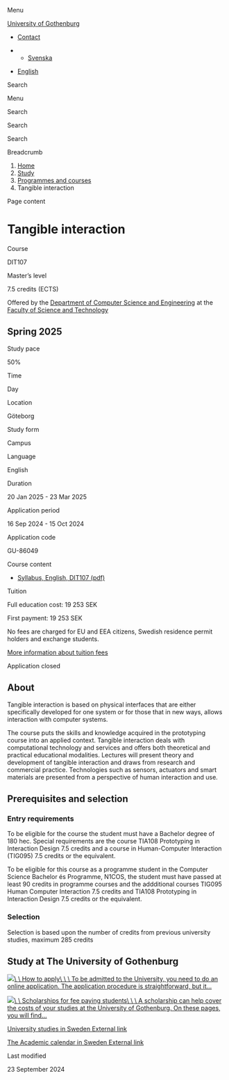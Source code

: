Menu

[University of Gothenburg](https://www.gu.se/en)

- [Contact](https://www.gu.se/en/contact)

- - [Svenska](https://www.gu.se/studera/hitta-utbildning/tangible-interaction-dit107)
- [English](https://www.gu.se/en/study-gothenburg/tangible-interaction-dit107)

Search


Menu


Search


Search

Search

Breadcrumb

1. [Home](https://www.gu.se/en)
2. [Study](https://www.gu.se/en/study-in-gothenburg)
3. [Programmes and courses](https://www.gu.se/en/study-in-gothenburg/study-options)
4. Tangible interaction


Page content

# Tangible interaction

Course


DIT107


Master’s level



7.5 credits (ECTS)




Offered by the
[Department of Computer Science and Engineering](https://www.gu.se/en/computer-science-engineering)
at the
[Faculty of Science and Technology](https://www.gu.se/en/science-and-technology)

## Spring 2025

Study pace


50%

Time


Day

Location


Göteborg

Study form


Campus

Language


English

Duration


20 Jan 2025
\- 23 Mar 2025

Application period


16 Sep 2024
\- 15 Oct 2024

Application code


GU-86049

Course content


- [Syllabus, English, DIT107 (pdf)](https://kursplaner.gu.se/pdf/kurs/en/DIT107)


Tuition


Full education cost: 19 253 SEK

First payment: 19 253 SEK

No fees are charged for EU and EEA citizens, Swedish residence permit holders and exchange students.

[More information about tuition fees](https://www.gu.se/en/study-in-gothenburg/apply/tuition-fees)

Application closed


## About

Tangible interaction is based on physical interfaces that are either specifically developed for one system or for those that in new ways, allows interaction with computer systems.

The course puts the skills and knowledge acquired in the prototyping course into an applied context. Tangible interaction deals with computational technology and services and offers both theoretical and practical educational modalities. Lectures will present theory and development of tangible interaction and draws from research and commercial practice. Technologies such as sensors, actuators and smart materials are presented from a perspective of human interaction and use.

## Prerequisites and selection

### Entry requirements

To be eligible for the course the student must have a Bachelor degree of 180 hec. Special requirements are the course TIA108 Prototyping in Interaction Design 7.5 credits and a course in Human-Computer Interaction (TIG095) 7.5 credits or the equivalent.

To be eligible for this course as a programme student in the Computer Science Bachelor és Programme, N1COS, the student must have passed at least 90 credits in programme courses and the addditional courses TIG095 Human Computer Interaction 7.5 credits and TIA108 Prototyping in Interaction Design 7.5 credits or the equivalent.

### Selection

Selection is based upon the number of credits from previous university studies, maximum 285 credits

## Study at The University of Gothenburg

[![](https://www.gu.se/sites/default/files/dynamic-image/dynamic_image_2188_218/public/2020-03/cytonn-photography-ZJEKICY5EXY-unsplash.jpg?media_id=2553&width=1904&height=208)\\
\\
How to apply\\
\\
\\
To be admitted to the University, you need to do an online application. The application procedure is straightforward, but it…](https://www.gu.se/en/study-in-gothenburg/apply)

[![](https://www.gu.se/sites/default/files/dynamic-image/dynamic_image_2188_218/public/2024-01/GU-7.jpg?media_id=95188&width=1904&height=208)\\
\\
Scholarships for fee paying students\\
\\
\\
A scholarship can help cover the costs of your studies at the University of Gothenburg. On these pages, you will find…](https://www.gu.se/en/study-in-gothenburg/apply/scholarships-for-fee-paying-students)

[University studies in Sweden External link](https://www.gu.se/en/study-in-gothenburg/before-you-arrive/university-studies-in-sweden "External link")

[The Academic calendar in Sweden External link](https://www.gu.se/en/study-in-gothenburg/when-you-are-here/academic-calendar "External link")

Last modified


23 September 2024